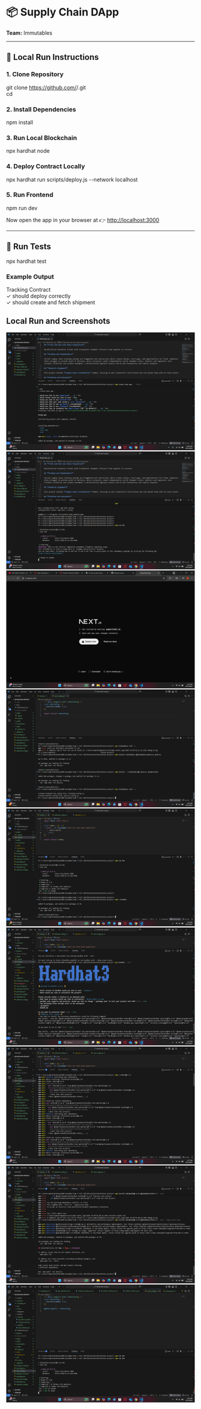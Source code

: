 # 📦 Supply Chain DApp  

**Team:** Immutables  

---

## 🚀 Local Run Instructions  

### 1. Clone Repository  
git clone https://github.com/<your-username>/<repo-name>.git  
cd <repo-name>

### 2. Install Dependencies  
npm install

### 3. Run Local Blockchain  
npx hardhat node

### 4. Deploy Contract Locally  
npx hardhat run scripts/deploy.js --network localhost

### 5. Run Frontend  
npm run dev

Now open the app in your browser at 👉 [http://localhost:3000](http://localhost:3000/)

---

## 🧪 Run Tests  
npx hardhat test

### Example Output  
Tracking Contract  
✓ should deploy correctly  
✓ should create and fetch shipment


## **Local Run and Screenshots**


![Mining Output](./Screenshots/Shot3.png)
![Mining Output](./Screenshots/Shot4.png)
![Mining Output](./Screenshots/Shot5.png)
![Mining Output](./Screenshots/Shot6.png)
![Mining Output](./Screenshots/Shot7.png)
![Mining Output](./Screenshots/Shot8.png)
![Mining Output](./Screenshots/Shot9.png)
![Mining Output](./Screenshots/Shot10.png)
![Mining Output](./Screenshots/Shot11.png)




